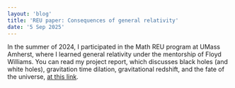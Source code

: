 ```yaml
---
layout: 'blog'
title: 'REU paper: Consequences of general relativity'
date: '5 Sep 2025'
---
```


In the summer of 2024, I participated in the Math REU program at UMass Amherst, where I learned general relativity under the mentorship of Floyd Williams. You can read my project report, which discusses black holes (and white holes), gravitation time dilation, gravitational redshift, and the fate of the universe, [at this link](final-paper.pdf).